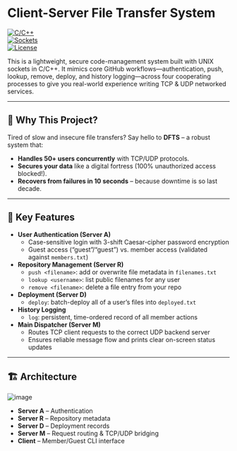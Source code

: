 # Client-Server File Transfer System

[![C/C++](https://img.shields.io/badge/Language-C%2FC%2B%2B-blue)](https://isocpp.org/)  
[![Sockets](https://img.shields.io/badge/Networking-UNIX%20Sockets-green)](http://www.beej.us/guide/bgnet/)  
[![License](https://img.shields.io/badge/License-MIT-yellow)](LICENSE)  

This is a lightweight, secure code-management system built with UNIX sockets in C/C++.  It mimics core GitHub workflows—authentication, push, lookup, remove, deploy, and history logging—across four cooperating processes to give you real-world experience writing TCP & UDP networked services.

---
## 🚀 **Why This Project?**  
Tired of slow and insecure file transfers? Say hello to **DFTS** – a robust system that:  
- **Handles 50+ users concurrently** with TCP/UDP protocols.  
- **Secures your data** like a digital fortress (100% unauthorized access blocked!).  
- **Recovers from failures in 10 seconds** – because downtime is so last decade.

---

## 🌟 Key Features

- **User Authentication (Server A)**  
  - Case-sensitive login with 3-shift Caesar-cipher password encryption  
  - Guest access (“guest”/“guest”) vs. member access (validated against `members.txt`)  
- **Repository Management (Server R)**  
  - `push <filename>`: add or overwrite file metadata in `filenames.txt`  
  - `lookup <username>`: list public filenames for any user  
  - `remove <filename>`: delete a file entry from your repo  
- **Deployment (Server D)**  
  - `deploy`: batch-deploy all of a user’s files into `deployed.txt`  
- **History Logging**  
  - `log`: persistent, time-ordered record of all member actions  
- **Main Dispatcher (Server M)**  
  - Routes TCP client requests to the correct UDP backend server  
  - Ensures reliable message flow and prints clear on-screen status updates

---

## 🏗 Architecture

![image](https://github.com/user-attachments/assets/ae07db33-03fb-46f1-876e-621eee6c2a20)


- **Server A** – Authentication  
- **Server R** – Repository metadata  
- **Server D** – Deployment records  
- **Server M** – Request routing & TCP/UDP bridging  
- **Client**  – Member/Guest CLI interface  



